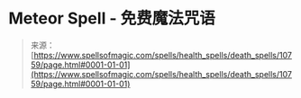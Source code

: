 <!--yml

category: 未分类

date: 2024-06-12 18:47:32

-->

# Meteor Spell - 免费魔法咒语

> 来源：[https://www.spellsofmagic.com/spells/health_spells/death_spells/10759/page.html#0001-01-01](https://www.spellsofmagic.com/spells/health_spells/death_spells/10759/page.html#0001-01-01)
